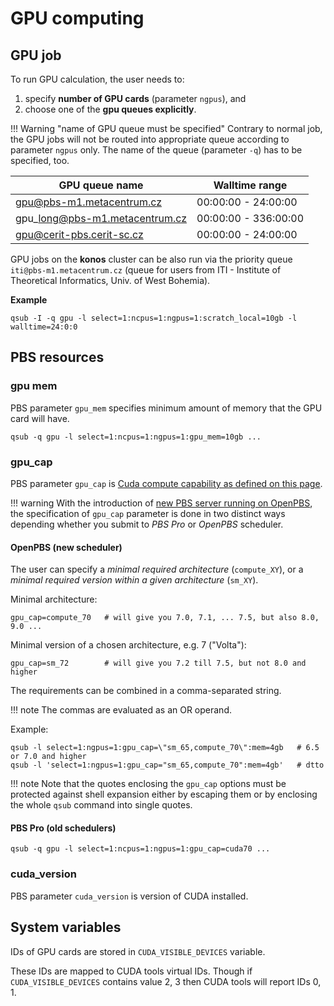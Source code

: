 # GPU computing

## GPU job

To run GPU calculation, the user needs to:

1. specify **number of GPU cards** (parameter `ngpus`), and
2. choose one of the **gpu queues explicitly**.

!!! Warning "name of GPU queue must be specified"
    Contrary to normal job, the GPU jobs will not be routed into appropriate queue according to parameter `ngpus` only. The name of the queue (parameter `-q`) has to be specified, too.

| GPU queue name | Walltime range | 
|------------|----------------|
| gpu@pbs-m1.metacentrum.cz | 00:00:00 - 24:00:00 |
| gpu\_long@pbs-m1.metacentrum.cz | 00:00:00 - 336:00:00 |
| gpu@cerit-pbs.cerit-sc.cz | 00:00:00 - 24:00:00 |

GPU jobs on the **konos** cluster can be also run via the priority queue `iti@pbs-m1.metacentrum.cz` (queue for users from ITI - Institute of Theoretical Informatics, Univ. of West Bohemia).

**Example**

    qsub -I -q gpu -l select=1:ncpus=1:ngpus=1:scratch_local=10gb -l walltime=24:0:0


## PBS resources

### gpu mem

PBS parameter `gpu_mem` specifies minimum amount of memory that the GPU card will have. 

    qsub -q gpu -l select=1:ncpus=1:ngpus=1:gpu_mem=10gb ...

### gpu\_cap

PBS parameter `gpu_cap` is [Cuda compute capability as defined on this page](https://docs.nvidia.com/cuda/cuda-c-programming-guide/index.html#compute-capabilities).

!!! warning
    With the introduction of [new PBS server running on OpenPBS](../../computing/concepts/#pbs-servers), the specification of `gpu_cap` parameter is done in two distinct ways depending whether you submit to *PBS Pro* or *OpenPBS* scheduler.

#### OpenPBS (new scheduler)

The user can specify a *minimal required architecture* (`compute_XY`), or a *minimal required version within a given architecture* (`sm_XY`).

Minimal architecture:

    gpu_cap=compute_70   # will give you 7.0, 7.1, ... 7.5, but also 8.0, 9.0 ...

Minimal version of a chosen architecture, e.g. 7 ("Volta"):

    gpu_cap=sm_72        # will give you 7.2 till 7.5, but not 8.0 and higher

The requirements can be combined in a comma-separated string.

!!! note
    The commas are evaluated as an OR operand.

Example:

    qsub -l select=1:ngpus=1:gpu_cap=\"sm_65,compute_70\":mem=4gb   # 6.5 or 7.0 and higher
    qsub -l 'select=1:ngpus=1:gpu_cap="sm_65,compute_70":mem=4gb'   # dtto

!!! note
    Note that the quotes enclosing the `gpu_cap` options must be protected against shell expansion either by escaping them or by enclosing the whole `qsub` command into single quotes.

#### PBS Pro (old schedulers)

    qsub -q gpu -l select=1:ncpus=1:ngpus=1:gpu_cap=cuda70 ...

### cuda\_version

PBS parameter `cuda_version` is version of CUDA installed.

## System variables

IDs of GPU cards are stored in `CUDA_VISIBLE_DEVICES` variable.

These IDs are mapped to CUDA tools virtual IDs. Though if `CUDA_VISIBLE_DEVICES` contains value 2, 3 then CUDA tools will report IDs 0, 1. 



